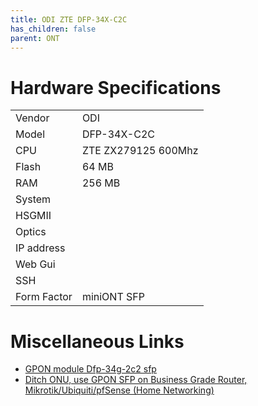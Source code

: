 ```yaml
---
title: ODI ZTE DFP-34X-C2C
has_children: false
parent: ONT
---
```


# Hardware Specifications

|             |                                   |
| ----------- | --------------------------------- |
| Vendor      | ODI                               |
| Model       | DFP-34X-C2C                       |
| CPU         | ZTE ZX279125 600Mhz               |
| Flash       | 64 MB                             |
| RAM         | 256 MB                            |
| System      |                                   |
| HSGMII      |                                   |
| Optics      |                                   |
| IP address  |                                   |
| Web Gui     |                                   |
| SSH         |                                   |
| Form Factor | miniONT SFP                       |


# Miscellaneous Links

- [GPON module Dfp-34g-2c2 sfp](https://forum.openwrt.org/t/gpon-module-dfp-34g-2c2-sfp/51641)
- [Ditch ONU, use GPON SFP on Business Grade Router, Mikrotik/Ubiquiti/pfSense (Home Networking)](https://forum.lowyat.net/topic/4925452)

